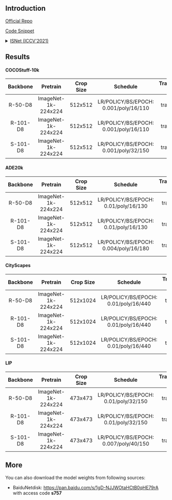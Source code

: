 ## Introduction

<a href="https://github.com/SegmentationBLWX/sssegmentation">Official Repo</a>

<a href="https://github.com/SegmentationBLWX/sssegmentation/blob/main/ssseg/modules/models/segmentors/isnet/isnet.py">Code Snippet</a>

<details>
<summary align="left"><a href="https://arxiv.org/pdf/2108.12382.pdf">ISNet (ICCV'2021)</a></summary>

```latex
@inproceedings{jin2021isnet,
    title={ISNet: Integrate Image-Level and Semantic-Level Context for Semantic Segmentation},
    author={Jin, Zhenchao and Liu, Bin and Chu, Qi and Yu, Nenghai},
    booktitle={Proceedings of the IEEE/CVF International Conference on Computer Vision},
    pages={7189--7198},
    year={2021}
}
```

</details>


## Results

#### COCOStuff-10k
| Backbone  | Pretrain               | Crop Size  | Schedule                              | Train/Eval Set  | mIoU/mIoU(ms+flip)   | Download                                                                                                                                                                                                                                                                                                                                                                                                            |
| :-:       | :-:                    | :-:        | :-:                                   | :-:             | :-:                  | :-:                                                                                                                                                                                                                                                                                                                                                                                                                 |
| R-50-D8   | ImageNet-1k-224x224    | 512x512    | LR/POLICY/BS/EPOCH: 0.001/poly/16/110 | train/test      | 38.06%/40.16%        | [cfg](https://raw.githubusercontent.com/SegmentationBLWX/sssegmentation/main/ssseg/configs/isnet/isnet_resnet50os8_cocostuff10k.py) &#124; [model](https://github.com/SegmentationBLWX/modelstore/releases/download/ssseg_isnet/isnet_resnet50os8_cocostuff10k_train.pth) &#124; [log](https://github.com/SegmentationBLWX/modelstore/releases/download/ssseg_isnet/isnet_resnet50os8_cocostuff10k_train.log)       |
| R-101-D8  | ImageNet-1k-224x224    | 512x512    | LR/POLICY/BS/EPOCH: 0.001/poly/16/110 | train/test      | 40.53%/41.60%        | [cfg](https://raw.githubusercontent.com/SegmentationBLWX/sssegmentation/main/ssseg/configs/isnet/isnet_resnet101os8_cocostuff10k.py) &#124; [model](https://github.com/SegmentationBLWX/modelstore/releases/download/ssseg_isnet/isnet_resnet101os8_cocostuff10k_train.pth) &#124; [log](https://github.com/SegmentationBLWX/modelstore/releases/download/ssseg_isnet/isnet_resnet101os8_cocostuff10k_train.log)    |
| S-101-D8  | ImageNet-1k-224x224    | 512x512    | LR/POLICY/BS/EPOCH: 0.001/poly/32/150 | train/test      | 41.55%/42.08%        | [cfg](https://raw.githubusercontent.com/SegmentationBLWX/sssegmentation/main/ssseg/configs/isnet/isnet_resnest101os8_cocostuff10k.py) &#124; [model](https://github.com/SegmentationBLWX/modelstore/releases/download/ssseg_isnet/isnet_resnest101os8_cocostuff10k_train.pth) &#124; [log](https://github.com/SegmentationBLWX/modelstore/releases/download/ssseg_isnet/isnet_resnest101os8_cocostuff10k_train.log) |

#### ADE20k
| Backbone  | Pretrain               | Crop Size  | Schedule                              | Train/Eval Set  | mIoU/mIoU(ms+flip)   | Download                                                                                                                                                                                                                                                                                                                                                                                          |
| :-:       | :-:                    | :-:        | :-:                                   | :-:             | :-:                  | :-:                                                                                                                                                                                                                                                                                                                                                                                               |
| R-50-D8   | ImageNet-1k-224x224    | 512x512    | LR/POLICY/BS/EPOCH: 0.01/poly/16/130  | train/val       | 44.22%/45.04%        | [cfg](https://raw.githubusercontent.com/SegmentationBLWX/sssegmentation/main/ssseg/configs/isnet/isnet_resnet50os8_ade20k.py) &#124; [model](https://github.com/SegmentationBLWX/modelstore/releases/download/ssseg_isnet/isnet_resnet50os8_ade20k_train.pth) &#124; [log](https://github.com/SegmentationBLWX/modelstore/releases/download/ssseg_isnet/isnet_resnet50os8_ade20k_train.log)       |
| R-101-D8  | ImageNet-1k-224x224    | 512x512    | LR/POLICY/BS/EPOCH: 0.01/poly/16/130  | train/val       | 45.92%/47.31%        | [cfg](https://raw.githubusercontent.com/SegmentationBLWX/sssegmentation/main/ssseg/configs/isnet/isnet_resnet101os8_ade20k.py) &#124; [model](https://github.com/SegmentationBLWX/modelstore/releases/download/ssseg_isnet/isnet_resnet101os8_ade20k_train.pth) &#124; [log](https://github.com/SegmentationBLWX/modelstore/releases/download/ssseg_isnet/isnet_resnet101os8_ade20k_train.log)    |
| S-101-D8  | ImageNet-1k-224x224    | 512x512    | LR/POLICY/BS/EPOCH: 0.004/poly/16/180 | train/val       | 46.65%/47.55%        | [cfg](https://raw.githubusercontent.com/SegmentationBLWX/sssegmentation/main/ssseg/configs/isnet/isnet_resnest101os8_ade20k.py) &#124; [model](https://github.com/SegmentationBLWX/modelstore/releases/download/ssseg_isnet/isnet_resnest101os8_ade20k_train.pth) &#124; [log](https://github.com/SegmentationBLWX/modelstore/releases/download/ssseg_isnet/isnet_resnest101os8_ade20k_train.log) |

#### CityScapes
| Backbone  | Pretrain               | Crop Size  | Schedule                              | Train/Eval Set  | mIoU/mIoU(ms+flip)   | Download                                                                                                                                                                                                                                                                                                                                                                                                      |
| :-:       | :-:                    | :-:        | :-:                                   | :-:             | :-:                  | :-:                                                                                                                                                                                                                                                                                                                                                                                                           |
| R-50-D8   | ImageNet-1k-224x224    | 512x1024   | LR/POLICY/BS/EPOCH: 0.01/poly/16/440  | train/val       | 79.32%/80.88%        | [cfg](https://raw.githubusercontent.com/SegmentationBLWX/sssegmentation/main/ssseg/configs/isnet/isnet_resnet50os8_cityscapes.py) &#124; [model](https://github.com/SegmentationBLWX/modelstore/releases/download/ssseg_isnet/isnet_resnet50os8_cityscapes_train.pth) &#124; [log](https://github.com/SegmentationBLWX/modelstore/releases/download/ssseg_isnet/isnet_resnet50os8_cityscapes_train.log)       |
| R-101-D8  | ImageNet-1k-224x224    | 512x1024   | LR/POLICY/BS/EPOCH: 0.01/poly/16/440  | train/val       | 80.56%/81.98%        | [cfg](https://raw.githubusercontent.com/SegmentationBLWX/sssegmentation/main/ssseg/configs/isnet/isnet_resnet101os8_cityscapes.py) &#124; [model](https://github.com/SegmentationBLWX/modelstore/releases/download/ssseg_isnet/isnet_resnet101os8_cityscapes_train.pth) &#124; [log](https://github.com/SegmentationBLWX/modelstore/releases/download/ssseg_isnet/isnet_resnet101os8_cityscapes_train.log)    |
| S-101-D8  | ImageNet-1k-224x224    | 512x1024   | LR/POLICY/BS/EPOCH: 0.01/poly/16/440  | train/val       | 78.78%/81.30%        | [cfg](https://raw.githubusercontent.com/SegmentationBLWX/sssegmentation/main/ssseg/configs/isnet/isnet_resnest101os8_cityscapes.py) &#124; [model](https://github.com/SegmentationBLWX/modelstore/releases/download/ssseg_isnet/isnet_resnest101os8_cityscapes_train.pth) &#124; [log](https://github.com/SegmentationBLWX/modelstore/releases/download/ssseg_isnet/isnet_resnest101os8_cityscapes_train.log) |

#### LIP
| Backbone  | Pretrain               | Crop Size  | Schedule                              | Train/Eval Set  | mIoU/mIoU(flip)      | Download                                                                                                                                                                                                                                                                                                                                                                                 |
| :-:       | :-:                    | :-:        | :-:                                   | :-:             | :-:                  | :-:                                                                                                                                                                                                                                                                                                                                                                                      |
| R-50-D8   | ImageNet-1k-224x224    | 473x473    | LR/POLICY/BS/EPOCH: 0.01/poly/32/150  | train/val       | 53.14%/53.41%        | [cfg](https://raw.githubusercontent.com/SegmentationBLWX/sssegmentation/main/ssseg/configs/isnet/isnet_resnet50os8_lip.py) &#124; [model](https://github.com/SegmentationBLWX/modelstore/releases/download/ssseg_isnet/isnet_resnet50os8_lip_train.pth) &#124; [log](https://github.com/SegmentationBLWX/modelstore/releases/download/ssseg_isnet/isnet_resnet50os8_lip_train.log)       |
| R-101-D8  | ImageNet-1k-224x224    | 473x473    | LR/POLICY/BS/EPOCH: 0.01/poly/32/150  | train/val       | 54.96%/55.41%        | [cfg](https://raw.githubusercontent.com/SegmentationBLWX/sssegmentation/main/ssseg/configs/isnet/isnet_resnet101os8_lip.py) &#124; [model](https://github.com/SegmentationBLWX/modelstore/releases/download/ssseg_isnet/isnet_resnet101os8_lip_train.pth) &#124; [log](https://github.com/SegmentationBLWX/modelstore/releases/download/ssseg_isnet/isnet_resnet101os8_lip_train.log)    |
| S-101-D8  | ImageNet-1k-224x224    | 473x473    | LR/POLICY/BS/EPOCH: 0.007/poly/40/150 | train/val       | 56.52%/56.81%        | [cfg](https://raw.githubusercontent.com/SegmentationBLWX/sssegmentation/main/ssseg/configs/isnet/isnet_resnest101os8_lip.py) &#124; [model](https://github.com/SegmentationBLWX/modelstore/releases/download/ssseg_isnet/isnet_resnest101os8_lip_train.pth) &#124; [log](https://github.com/SegmentationBLWX/modelstore/releases/download/ssseg_isnet/isnet_resnest101os8_lip_train.log) |


## More
You can also download the model weights from following sources:
- BaiduNetdisk: https://pan.baidu.com/s/1gD-NJJWOtaHCtB0qHE79rA with access code **s757**